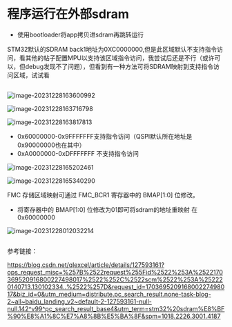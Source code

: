 

# 程序运行在外部sdram

- 使用bootloader将app拷贝进sdram再跳转运行

STM32默认的SDRAM back1地址为0XC0000000,但是此区域默认不支持指令访问，看其他的帖子配置MPU以支持该区域指令访问，我尝试后还是不行（或许可以，但debug发现不了问题），但看到有一种方法可将SDRAM映射到支持指令访问区域，试试看

## 

![image-20231228163600992](https://newbie-typora.oss-cn-shenzhen.aliyuncs.com/TyporaJPG/image-20231228163600992.png)

![image-20231228163716798](https://newbie-typora.oss-cn-shenzhen.aliyuncs.com/TyporaJPG/image-20231228163716798.png)

![image-20231228163817813](https://newbie-typora.oss-cn-shenzhen.aliyuncs.com/TyporaJPG/image-20231228163817813.png)

- 0x60000000-0x9FFFFFFF支持指令访问（QSPI默认所在地址是0x90000000也在其中）
- 0xA0000000-0xDFFFFFFF 不支持指令访问



![image-20231228165202461](https://newbie-typora.oss-cn-shenzhen.aliyuncs.com/TyporaJPG/image-20231228165202461.png)

![image-20231228165340290](https://newbie-typora.oss-cn-shenzhen.aliyuncs.com/TyporaJPG/image-20231228165340290.png)

FMC 存储区域映射可通过 FMC_BCR1 寄存器中的 BMAP[1:0] 位修改。 

- 将寄存器中的 BMAP[1:0] 位修改为01即可将sdram的地址重映射 在0x60000000



![image-20231228012032214](https://newbie-typora.oss-cn-shenzhen.aliyuncs.com/TyporaJPG/image-20231228012032214.png)

```

```











参考链接：

https://blog.csdn.net/qlexcel/article/details/127593161?ops_request_misc=%257B%2522request%255Fid%2522%253A%2522170369520916800227498017%2522%252C%2522scm%2522%253A%252220140713.130102334..%2522%257D&request_id=170369520916800227498017&biz_id=0&utm_medium=distribute.pc_search_result.none-task-blog-2~all~baidu_landing_v2~default-2-127593161-null-null.142^v99^pc_search_result_base4&utm_term=stm32%20sdram%E8%BF%90%E8%A1%8C%E7%A8%8B%E5%BA%8F&spm=1018.2226.3001.4187